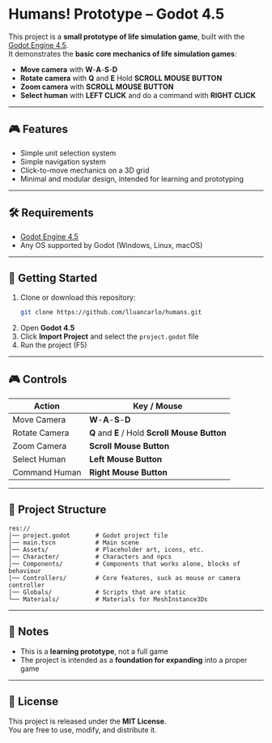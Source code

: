 # Humans! Prototype – Godot 4.5

This project is a **small prototype of life simulation game**, built with the [Godot Engine 4.5](https://godotengine.org/).  
It demonstrates the **basic core mechanics of life simulation games**:

- **Move camera** with **W**-**A**-**S**-**D** 
- **Rotate camera** with **Q** and **E** Hold **SCROLL MOUSE BUTTON**
- **Zoom camera** with **SCROLL MOUSE BUTTON**
- **Select human** with **LEFT CLICK** and do a command with **RIGHT CLICK**

---

## 🎮 Features
- Simple unit selection system  
- Simple navigation system 
- Click-to-move mechanics on a 3D grid
- Minimal and modular design, intended for learning and prototyping  

---

## 🛠️ Requirements
- [Godot Engine 4.5](https://godotengine.org/download)  
- Any OS supported by Godot (Windows, Linux, macOS)  

---

## 🚀 Getting Started
1. Clone or download this repository:
   ```bash
   git clone https://github.com/lluancarlo/humans.git
   ```
2. Open **Godot 4.5**  
3. Click **Import Project** and select the `project.godot` file  
4. Run the project (F5)  

---

## 🎮 Controls
| Action        | Key / Mouse             |
|---------------|-------------------------|
| Move Camera   | **W**-**A**-**S**-**D** |
| Rotate Camera | **Q** and **E** / Hold **Scroll Mouse Button**  |
| Zoom Camera   | **Scroll Mouse Button** |
| Select Human  | **Left Mouse Button**   |
| Command Human | **Right Mouse Button**  |

---

## 📂 Project Structure
```
res://
│── project.godot       # Godot project file
│── main.tscn           # Main scene
│── Assets/             # Placeholder art, icons, etc.
│── Character/          # Characters and npcs
│── Components/         # Components that works alone, blocks of behaviour
│── Controllers/        # Core features, suck as mouse or camera controller
│── Globals/         	# Scripts that are static
└── Materials/          # Materials for MeshInstance3Ds
```

---

## 📌 Notes
- This is a **learning prototype**, not a full game  
- The project is intended as a **foundation for expanding** into a proper game  

---

## 📜 License
This project is released under the **MIT License**.  
You are free to use, modify, and distribute it.
